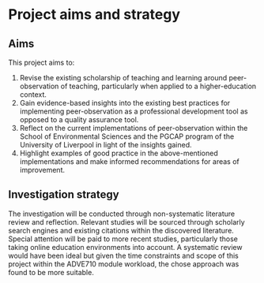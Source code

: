 # Project aims and strategy

## Aims

This project aims to:

1. Revise the existing scholarship of teaching and learning around
   peer-observation of teaching, particularly when applied to a
   higher-education context.
1. Gain evidence-based insights into the existing best practices for
   implementing peer-observation as a professional development tool as opposed
   to a quality assurance tool.
1. Reflect on the current implementations of peer-observation within the School
   of Environmental Sciences and the PGCAP program of the University of
   Liverpool in light of the insights gained.
1. Highlight examples of good practice in the above-mentioned implementations
   and make informed recommendations for areas of improvement.

## Investigation strategy

The investigation will be conducted through non-systematic literature review
and reflection.
Relevant studies will be sourced through scholarly search engines and existing
citations within the discovered literature.
Special attention will be paid to more recent studies, particularly those
taking online education environments into account.
A systematic review would have been ideal but given the time constraints and
scope of this project within the ADVE710 module workload, the chose approach
was found to be more suitable.
